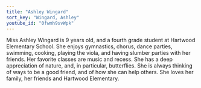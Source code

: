 ```yaml
---
title: "Ashley Wingard"
sort_key: "Wingard, Ashley"
youtube_id: "0fwmh9svWpk"
---
```


Miss Ashley Wingard is 9 years old, and a fourth grade student at Hartwood Elementary School.  She enjoys gymnastics, chorus, dance parties, swimming, cooking, playing the viola, and having slumber parties with her friends.  Her favorite classes are music and recess.  She has a deep appreciation of nature, and, in particular, butterflies. She is always thinking of ways to be a good friend, and of how she can help others. She loves her family, her friends and Hartwood Elementary.
